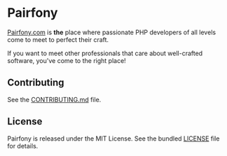 # Pairfony

[Pairfony.com](http://pairfony.com) is **the** place where passionate PHP developers of all levels come to meet to
perfect their craft.

If you want to meet other professionals that care about well-crafted software, you've come to the right place!


## Contributing

See the [CONTRIBUTING.md](CONTRIBUTING.md) file.


## License

Pairfony is released under the MIT License. See the bundled [LICENSE](LICENSE) file for details.